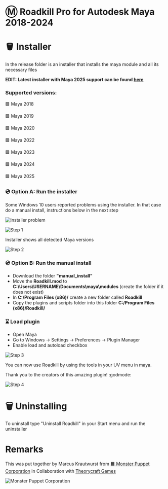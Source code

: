 # :m: Roadkill Pro for Autodesk Maya 2018-2024

# :bucket: Installer

In the release folder is an installer that installs the maya module and all its necessary files

**EDIT: Latest installer with Maya 2025 support can be found [here](https://drive.google.com/file/d/1dfIXr5BdGY8_BU6KmgykYmSyxAhh2mDn/view?usp=sharing "Google Drive Download")**

### Supported versions: 
:green_square: Maya 2018

:green_square: Maya 2019

:green_square: Maya 2020

:green_square: Maya 2022

:green_square: Maya 2023 

:green_square: Maya 2024

:green_square: Maya 2025





### :cd: Option A: Run the installer 
Some Windows 10 users reported problems using the installer. In that case do a manual install, instructions below in the next step

![Installer problem](https://github.com/monster-puppet/RoadKill/blob/main/instructions/problem_installer.png?raw=true)

![Step 1](https://github.com/monster-puppet/RoadKill/blob/main/instructions/installer_01.png?raw=true)

Installer shows all detected Maya versions

![Step 2](https://github.com/monster-puppet/RoadKill/blob/main/instructions/installer_02.png?raw=true)

### :cd: Option B: Run the manual install

- Download the folder **"manual_install"**
- Move the **Roadkill.mod** to **C:\Users\USERNAME\Documents\maya\modules** (create the folder if it does not exist)
- In **C:/Program Files (x86)/** create a new folder called **Roadkill**
- Copy the plugins and scripts folder into this folder **C:/Program Files (x86)/Roadkill/**


### :hourglass: Load plugin
- Open Maya
- Go to Windows -> Settings -> Preferences -> Plugin Manager
- Enable load and autoload checkbox

![Step 3](https://github.com/monster-puppet/RoadKill/blob/main/instructions/installer_03.png?raw=true)


You can now use Roadkill by using the tools in your UV menu in maya. 

Thank you to the creators of this amazing plugin! :godmode: 

![Step 4](https://github.com/monster-puppet/RoadKill/blob/main/instructions/loaded.png?raw=true)



# :wastebasket: Uninstalling
To uninstall type "Uninstall Roadkill" in your Start menu and run the uninstaller

# Remarks
This was put together by Marcus Krautwurst from [:orange_square: Monster Puppet Corporation](https://www.monster-puppet.com/) in Collaboration with [Theorycraft Games](https://www.theorycraftgames.com/)

![Monster Puppet Corporation](https://github.com/monster-puppet/RoadKill/blob/main/instructions/logo_animated_black_bg.gif?raw=true)

